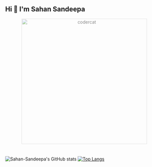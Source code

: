 ## Hi 👋 I'm Sahan Sandeepa 

<p align="center">
  <img src="https://github.com/Sahan-Sandeepa/Sahan-Sandeepa/assets/122716935/60c77d63-b6a5-4c0d-a4d6-83d112f77147" alt="codercat" height="400" style="opacity: 0.5; background-color: rgba(255, 255, 255, 0.5);">
</p>
<!-- **Sahan-Sandeepa/Sahan-Sandeepa** is a ✨ _special_ ✨ repository because its `README.md` (this file) appears on your GitHub profile.

Here are some ideas to get you started:

- 🔭 I’m currently working on ... -->
## 🙋 About Me
- 🌱 I’m currently studying as an undergraduate at SLIIT
- 👯 I’m looking to collaborate on more projects
- 📫 How to reach me sahansandeepa0003@gmail.com
- ⚡ Fun facts Watching movies and Listening music
<!--
- 🤔 I’m looking for help with ...
- 💬 Ask me about ...
- 📫 How to reach me: ...
- 😄 Pronouns: ... -->
<!-- [![Top Langs](https://github-readme-stats.vercel.app/api/top-langs/?username=Sahan-Sandeepa&size_weight=0.5&count_weight=0.5)](https://github.com/Sahan-Sandeepa/github-readme-stats) -->
#
![Sahan-Sandeepa's GitHub stats](https://github-readme-stats-sigma-five.vercel.app/api?username=Sahan-Sandeepa&show_icons=true&theme=radical&rank_icon=github&bg_color=fffefe&text_color=434d58&icon_color=4c71f2&ring_color=4c71f2&theme=transparent)
[![Top Langs](https://github-readme-stats.vercel.app/api/top-langs/?username=Sahan-Sandeepa&size_weight=0.1&count_weight=1&layout=compact&langs_count=40)](https://github.com/Sahan-Sandeepa/github-readme-stats)


